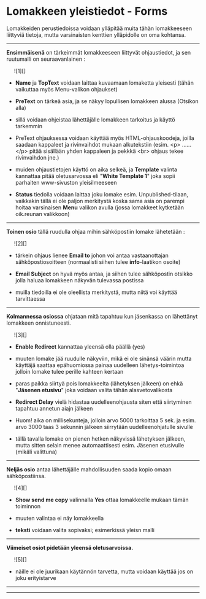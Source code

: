 # Lomakkeen yleistiedot - Forms

Lomakkeiden perustiedoissa voidaan ylläpitää muita tähän lomakkeeseen liittyviä tietoja,
mutta varsinaisten kenttien ylläpidolle on oma kohtansa.

----

__Ensimmäisenä__ on tärkeimmät lomakkeeseen liittyvät ohjaustiedot, ja sen ruutumalli on seuraavanlainen :


<figure class="fig" style="margin:0 0 0 20px">
![1][]
</figure>


* __Name__ ja __TopText__ voidaan laittaa kuvaamaan lomaketta yleisesti (tähän vaikuttaa myös Menu-valikon ohjaukset)

* __PreText__ on tärkeä asia, ja se näkyy lopullisen lomakkeen alussa (Otsikon alla)
* sillä voidaan ohjeistaa lähettäjälle lomakkeen tarkoitus ja käyttö tarkemmin
* PreText ohjauksessa voidaan käyttää myös HTML-ohjauskoodeja, joilla saadaan kappaleet ja rivinvaihdot mukaan alkutekstiin (esim. \<p\> ...... \</p\> pitää sisällään yhden kappaleen ja pekkkä \<br\> ohjaus tekee rivinvaihdon jne.)

* muiden ohjaustietojen käyttö on aika selkeä, ja __Template__ valinta kannattaa pitää oletusarvossa eli "__White Template 1__" joka sopii parhaiten www-sivuston yleisilmeeseen

* __Status__ tiedolla voidaan laittaa joku lomake esim. Unpublished-tilaan, vaikkakin tällä ei ole paljon merkitystä koska sama asia on parempi hoitaa varsinaisen __Menu__ valikon avulla (jossa lomakkeet kytketään oik.reunan valikkoon)

----

__Toinen osio__ tällä ruudulla ohjaa mihin sähköpostiin lomake lähetetään :

<figure class="fig" style="margin:0 0 0 20px">
![2][]
</figure>


* tärkein ohjaus lienee __Email to__ johon voi antaa vastaanottajan sähköpostiosoitteen (normaalisti siihen tulee __info__-laatikon osoite)

* __Email Subject__ on hyvä myös antaa, ja siihen tulee sähköpostin otsikko jolla haluaa lomakkeen näkyvän tulevassa postissa

* muilla tiedoilla ei ole oleellista merkitystä, mutta niitä voi käyttää tarvittaessa

----

__Kolmannessa osiossa__ ohjataan mitä tapahtuu kun jäsenkassa on lähettänyt lomakkeen onnistuneesti.

<figure class="fig" style="margin:0 0 0 20px">
![3][]
</figure>

* __Enable Redirect__ kannattaa yleensä olla päällä (yes)
* muuten lomake jää ruudulle näkyviin, mikä ei ole sinänsä väärin mutta käyttäjä saattaa epähuomiossa painaa uudelleen lähetys-toimintoa jolloin lomake tulee perille kahteen kertaan

* paras paikka siirtyä pois lomakkeelta (lähetyksen jälkeen) on ehkä "__Jäsenen etusivu__" joka voidaan valita tähän alasvetovalikosta

* __Redirect Delay__ vielä hidastaa uudelleenohjausta siten että siirtyminen tapahtuu annetun aiajn jälkeen
* Huom! aika on millisekunteja, jolloin arvo 5000 tarkoittaa 5 sek. ja esim. arvo 3000 taas 3 sekunnin jälkeen siirrytään uudelleenohjatulle sivulle
* tällä tavalla lomake on pienen hetken näkyvissä lähetyksen jälkeen, mutta sitten selain menee automaattisesti esim. Jäsenen etusivulle (mikäli valittuna)

----

__Neljäs osio__ antaa lähettäjälle mahdollisuuden saada kopio omaan sähköpostiinsa.

<figure class="fig" style="margin:0 0 0 20px">
![4][]
</figure>

* __Show send me copy__ valinnalla __Yes__ ottaa lomakkeelle mukaan tämän toiminnon
* muuten valintaa ei näy lomakkeella 

* __teksti__ voidaan valita sopivaksi; esimerkissä yleisn malli

----

__Viimeiset osiot pidetään yleensä oletusarvoissa.__

<figure class="fig" style="margin:0 0 0 20px">
![5][]
</figure>

* näille ei ole juurikaan käytännön tarvetta, mutta voidaan käyttää jos on joku erityistarve
 

----



----

[1]: kuvat/kuva203.png
[2]: kuvat/kuva204.png
[3]: kuvat/kuva205.png
[4]: kuvat/kuva206.png
[5]: kuvat/kuva207.png
